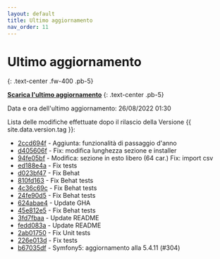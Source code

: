 ```yaml
---
layout: default
title: Ultimo aggiornamento
nav_order: 11
---
```


# Ultimo aggiornamento
{: .text-center .fw-400 .pb-5}

[**Scarica l'ultimo aggiornamento**](https://github.com/iisgiua/giuaschool/releases/download/update-v1.4.5/giuaschool-update-v1.4.5.zip)
{: .text-center .pb-5}

Data e ora dell'ultimo aggiornamento: 26/08/2022 01:30

Lista delle modifiche effettuate dopo il rilascio della Versione {{ site.data.version.tag }}:

- [2ccd694f](http://github.com/iisgiua/giuaschool/commit/2ccd694f9d48a8d4b1eb6baf2bf2e345fc024b82) - Aggiunta: funzionalità di passaggio d'anno
- [d405606f](http://github.com/iisgiua/giuaschool/commit/d405606f4b0545a60fa6ca8fe0cf1dd7fdbb06fd) - Fix: modifica lunghezza sezione e installer
- [94fe05bf](http://github.com/iisgiua/giuaschool/commit/94fe05bf472d45767310d0d552288796bb5b6fb9) - Modifica: sezione in esto libero (64 car.) Fix: import csv
- [ed188e4a](http://github.com/iisgiua/giuaschool/commit/ed188e4a588a386e73582cee909513e821098421) - Fix tests
- [d023bf47](http://github.com/iisgiua/giuaschool/commit/d023bf472c63bbf9744599577c3bb42b1a955f02) - Fix Behat
- [810fd163](http://github.com/iisgiua/giuaschool/commit/810fd163564f2c0f2c3dc851968dd1eefee42659) - Fix Behat tests
- [4c36c69c](http://github.com/iisgiua/giuaschool/commit/4c36c69ccca2d5781925c5287562ac85912d2257) - Fix Behat tests
- [24fe90d5](http://github.com/iisgiua/giuaschool/commit/24fe90d58275fe15cd5ebd19f445439674b814ff) - Fix Behat tests
- [624abae4](http://github.com/iisgiua/giuaschool/commit/624abae495b0266e4940eab55387ebc3b7ca726e) - Update GHA
- [45e812e5](http://github.com/iisgiua/giuaschool/commit/45e812e54bab37d11fd6dd3fc5f17d4d86ae4ea8) - Fix Behat tests
- [3fd7fbaa](http://github.com/iisgiua/giuaschool/commit/3fd7fbaad07edbfc85d0af9681e4a518ef5e9b7c) - Update README
- [fedd083a](http://github.com/iisgiua/giuaschool/commit/fedd083ad058240a7994a5fd619f7e07aa7af045) - Update README
- [2ab01750](http://github.com/iisgiua/giuaschool/commit/2ab017509ab5a8024800c5909e9382f9f7d83fca) - Fix Unit tests
- [226e013d](http://github.com/iisgiua/giuaschool/commit/226e013d7f96095405ab3a580b3d0288ca5cd74d) - Fix tests
- [b67035df](http://github.com/iisgiua/giuaschool/commit/b67035dfd69d7cbeb40b5e82e555c16542015e64) - Symfony5: aggiornamento alla 5.4.11 (#304)

